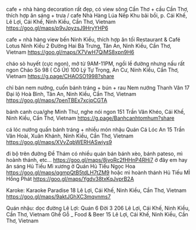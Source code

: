 cafe + nhà hàng decoration rất đẹp, có view sông Cần Thơ + cầu Cần Thơ, thích hợp ăn sáng + trưa / cafe
Nhà Hàng Lúa Nếp
Khu bãi bồi, p. Cái Khế, Lê Lợi, Cái Khế, Ninh Kiều, Cần Thơ, Vietnam
https://goo.gl/maps/p9vJpyzsJ9HryYHP6

cafe + nhà hàng view bến Ninh Kiều, thích hợp ăn tối
Restaurant & Café Lotus Ninh Kiều
2 Đường Hai Bà Trưng, Tân An, Ninh Kiều, Cần Thơ, Vietnam
https://goo.gl/maps/X7VwH7QjMS8xpn9H6

cháo sò huyết (cực ngon), mở từ 9AM-11PM, ngồi lề đường nhưng nấu rất ngon 
Cháo Sò 98 ( Cô Út)
100 Lý Tự Trọng, An Cư, Ninh Kiều, Cần Thơ, Vietnam
https://g.page/CHAOSO1998?share

chỉ bán nem nướng, cuốn bánh tráng + bún + rau
Nem nướng Thanh Vân
17 Đại lộ Hoà Bình, Tân An, Ninh Kiều, Cần Thơ, Vietnam
https://goo.gl/maps/7penTBEx7xcjpCGTA

bánh canh cua/ghẹ Minh Thư, nghe nói ngon
151 Trần Văn Khéo, Cái Khế, Ninh Kiều, Cần Thơ, Vietnam
https://g.page/Banhcanhtomhum?share

cá lóc nướng quấn bánh tráng + nhiều món nhậu
Quán Cá Lóc An
15 Trần Văn Hoài, Xuân Khánh, Ninh Kiều, Cần Thơ, Vietnam
https://goo.gl/maps/XVvZqbWERHASwiys9

đi bộ trên đường Đề Thám có nhiều quán bán bánh xèo, bánh pateso, mì hoành thánh, etc...
https://goo.gl/maps/8jvoRc2fHHnP4RHi7
ở đây em hay ăn sáng Hủ Tiếu Mì xương ở Quán Hủ Tiếu Ngọc Hoa
https://goo.gl/maps/qgmpQtB5tdLH7tZM9
hoặc mì hoành thánh Hủ Tiếu MÌ Hồng Phát
https://goo.gl/maps/Ygdv38txKqJvprB2A

Karoke: Karaoke Paradise
18 Lê Lợi, Cái Khế, Ninh Kiều, Cần Thơ, Vietnam
https://goo.gl/maps/9aktJGhXC3mqvnms7

Quán nhậu: dọc đường Lê Lợi:
Quán 6 Đời 3
206 Lê Lợi, Cái Khế, Ninh Kiều, Cần Thơ, Vietnam
Ghế Gỗ _ Food & Beer
15 Lê Lợi, Cái Khế, Ninh Kiều, Cần Thơ, Vietnam
